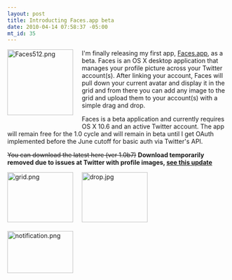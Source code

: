 ```yaml
--- 
layout: post
title: Introducting Faces.app beta
date: 2010-04-14 07:58:37 -05:00
mt_id: 35
---
```

<img src="http://ctshryock.com/assets_c/2010/04/Faces512-thumb-150x150-20.png" width="150" height="150" alt="Faces512.png" class="mt-image-left" style="float: left; margin: 0 20px 20px 0;" />

I'm finally releasing my first app, [Faces.app][1], as a beta.  Faces is an OS X desktop application that manages your profile picture across your Twitter account(s).  After linking your account, Faces will pull down your current avatar and display it in the grid and from there you can add any image to the grid and upload them to your account(s) with a simple drag and drop.


Faces is a beta application and currently requires OS X 10.6 and an active Twitter account.  The app will remain free for the 1.0 cycle and will remain in beta until I get OAuth implemented before the June cutoff for basic auth via Twitter's API.

<strike>You can download the latest here (ver 1.0b7)</strike> 
**Download temporarily removed due to issues at Twitter with profile images, [see this update][3]**

<img src="http://ctshryock.com/assets_c/2010/04/grid-thumb-150x114-27.png" width="150" height="114" alt="grid.png" class="mt-image-left" style="float: left; margin: 0 20px 20px 0;" />
<img src="http://ctshryock.com/assets_c/2010/04/drop-thumb-150x114-24.jpg" width="150" height="114" alt="drop.jpg" class="mt-image-left" style="float: left; margin: 0 20px 20px 0;" />
<img src="http://ctshryock.com/assets_c/2010/04/notification-thumb-150x96-30.png" width="150" height="96" alt="notification.png" class="mt-image-left" style="float: left; margin: 0 20px 20px 0;" />

[1]: http://ctshryock.com/facesapp.html
[2]: http://scary-robot.com/apps/Faces-1.0b7.zip
[3]: http://ctshryock.com/2010/07/facesapp-update.html 

